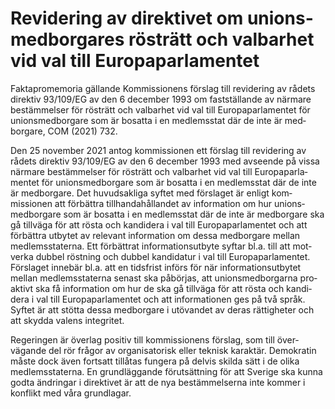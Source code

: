 # Revidering av direk­tivet om unions­med­borgares röst­rätt och val­barhet vid val till Europa­parla­mentet

Faktapromemoria gällande Kom­missionens förslag till revi­dering av rådets direktiv 93/109/EG av den 6 december 1993 om fast­ställande av närmare bestäm­melser för röst­rätt och
val­barhet vid val till Europa­parla­mentet för unions­med­borgare som är bosatta i
en medlems­stat där de inte är med­borgare, COM (2021\) 732\.

Den 25 november 2021 antog kom­missionen ett förslag till revi­dering av rådets direktiv 93/109/EG av den 6 decem­ber 1993 med avseende på vissa närmare bestäm­melser för rösträtt och valbar­het vid val till Europa­parla­mentet för unions­medborgare som är bosatta i en med­lems­stat där de inte är med­borgare. Det huvud­sakliga syftet med förslaget är enligt kom­missionen att för­bättra tillhanda­hållandet av informa­tion om hur unions­medborgare som är bosatta i en medlems­stat där de inte är med­borgare ska gå till­väga för att rösta och kan­didera i val till Europa­parla­mentet och att förbättra utbytet av relevant informa­tion om dessa med­borgare mellan medlems­staterna. Ett för­bättrat informa­tions­utbyte syftar bl.a. till att mot­verka dubbel röstning och dubbel kandidatur i val till Europa­parlamentet. För­slaget innebär bl.a. att en tidsfrist införs för när informa­tions­utbytet mellan medlems­staterna senast ska påbörjas, att unions­med­borgarna pro­aktivt ska få informa­tion om hur de ska gå tillväga för att rösta och
kandi­dera i val till Europa­parla­mentet och att informa­tionen ges på två språk. Syftet är att stötta dessa med­borgare i utövandet av deras rättig­heter och att skydda valens integritet.

Regeringen är över­lag positiv till kom­missionens förslag, som till över­vägande del rör frågor av organisa­torisk eller teknisk karaktär. Demo­kratin måste dock även fortsatt tillåtas fun­gera på delvis skilda sätt i de olika medlems­staterna. En grund­läggande förut­sättning för att Sverige ska kunna godta ändringar i direktivet är att de nya bestäm­melserna inte kommer i konflikt med våra grund­lagar.
